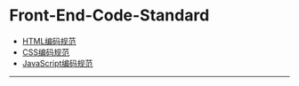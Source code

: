 
# Front-End-Code-Standard

 * [HTML编码规范][1]
 * [CSS编码规范][2]
 * [JavaScript编码规范][3]




---
  [1]: css-style-guide.md
  [2]: html-style-guide.md
  [3]: javascript-style-guide.md
  [4]: other-style-guide.md
  [5]: ./devtool/dev-tool-intro.md
  [6]: recommended-books.md
  [7]: study-guide.md
  [8]: web-performance-optimization.md
  [9]: ./other_tech/http-api-design.md
